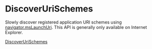 # DiscoverUriSchemes
Slowly discover registered application URI schemes using [navigator.msLaunchUri](https://msdn.microsoft.com/en-us/library/ie/jj154912%28v=vs.85%29.aspx). This API is generally only available on Internet Explorer.

[DiscoverUriSchemes](https://david-risney.github.io/DiscoverUriSchemes/)
